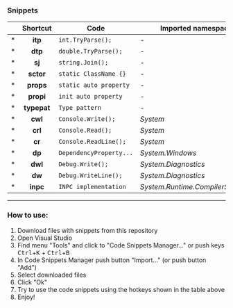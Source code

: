 ### Snippets


|  |Shortcut   |Code                         |Imported namespace  |Filename                                                                                                |
|--|:---------:|-----------------------------|--------------------|--------------------------------------------------------------------------------------------------------|
|\*|**itp**    |```int.TryParse(); ```       |*-*                 |[`int.TryParse.snippet`](https://github.com/DepthRel/Snippets/blob/master/int.TryParse.snippet)         |
|\*|**dtp**    |```double.TryParse(); ```    |*-*                 |[`double.TryParse.snippet`](https://github.com/DepthRel/Snippets/blob/master/double.TryParse.snippet)   |
|\*|**sj**     |```string.Join(); ```        |*-*                 |[`string.Join.snippet`](https://github.com/DepthRel/Snippets/blob/master/string.Join.snippet)           |
|\*|**sctor**  |```static ClassName {} ```   |*-*                 |[`sctor.snippet`](https://github.com/DepthRel/Snippets/blob/master/sctor.snippet)                       |
|\*|**props**  |```static auto property ```  |*-*                 |[`props.snippet`](https://github.com/DepthRel/Snippets/blob/master/props.snippet)                       |
|\*|**propi**  |```init auto property ```    |*-*                 |[`propi.snippet`](https://github.com/DepthRel/Snippets/blob/master/propi.snippet)                       |
|\*|**typepat**|```Type pattern```           |*-*                 |[`typepat.snippet`](https://github.com/DepthRel/Snippets/blob/master/typepat.snippet)                   |
|\*|**cwl**    |```Console.Write(); ```      |*System*            |[`Console.Write.snippet`](https://github.com/DepthRel/Snippets/blob/master/Console.Write.snippet)       |
|\*|**crl**    |```Console.Read(); ```       |*System*            |[`Console.Read.snippet`](https://github.com/DepthRel/Snippets/blob/master/Console.Read.snippet)         |
|\*|**cr**     |```Console.ReadLine(); ```   |*System*            |[`Console.ReadLine.snippet`](https://github.com/DepthRel/Snippets/blob/master/Console.ReadLine.snippet) |
|\*|**dp**     |```DependencyProperty... ``` |*System.Windows*    |[`dp.snippet`](https://github.com/DepthRel/Snippets/blob/master/dp.snippet)                             |
|\*|**dwl**    |```Debug.Write();```         |*System.Diagnostics*|[`Debug.Write.snippet`](https://github.com/DepthRel/Snippets/blob/master/Debug.Write.snippet)           |
|\*|**dw**     |```Debug.WriteLine();```     |*System.Diagnostics*|[`Debug.WriteLine.snippet`](https://github.com/DepthRel/Snippets/blob/master/Debug.WriteLine.snippet)   |
|\*|**inpc**   |```INPC implementation```    |*System.Runtime.CompilerServices*|[`inpc.snippet`](https://github.com/DepthRel/Snippets/blob/master/inpc.snippet)            |

---
### How to use:
1. Download files with snippets from this repository
2. Open Visual Studio
3. Find menu "Tools" and click to "Code Snippets Manager..." or push keys <kbd>Ctrl</kbd>+<kbd>K</kbd> + <kbd>Ctrl</kbd>+<kbd>B</kbd>
4. In Code Snippets Manager push button "Import..." (or push button "Add")
5. Select downloaded files
6. Click "Ok"
7. Try to use the code snippets using the hotkeys shown in the table above
8. Enjoy!
